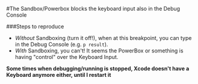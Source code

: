 #The Sandbox/Powerbox blocks the keyboard input also in the Debug Console

###Steps to reproduce

- _Without_ Sandboxing (turn it off!), when at this breakpoint, you can type in the Debug Console (e.g. `p result`).
- _With_ Sandboxing, you can't! It seems the PowerBox or something is having "control" over the Keyboard Input.

**Some times when debugging/running is stopped, Xcode doesn't have a Keyboard anymore either, until I restart it**